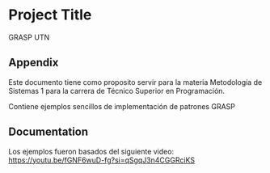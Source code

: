 
# Project Title

GRASP UTN




## Appendix

Este documento tiene como proposito servir para la materia Metodología de Sistemas 1 para la carrera de Técnico Superior en Programación.

Contiene ejemplos sencillos de implementación de patrones GRASP


## Documentation

Los ejemplos fueron basados del siguiente video:
https://youtu.be/fGNF6wuD-fg?si=qSgqJ3n4CGGRciKS

